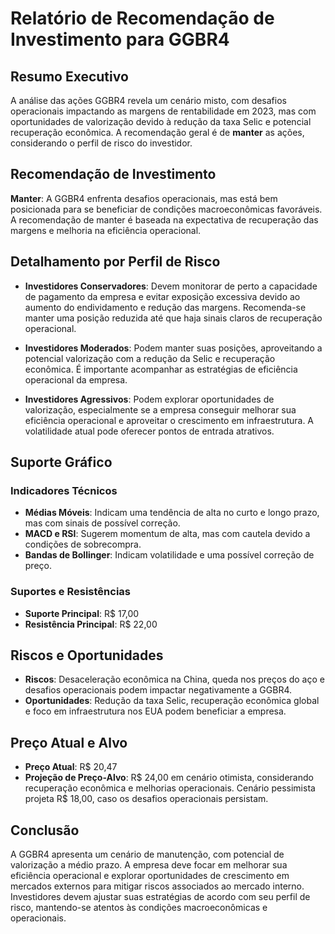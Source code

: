 # Relatório de Recomendação de Investimento para GGBR4

## Resumo Executivo
A análise das ações GGBR4 revela um cenário misto, com desafios operacionais impactando as margens de rentabilidade em 2023, mas com oportunidades de valorização devido à redução da taxa Selic e potencial recuperação econômica. A recomendação geral é de **manter** as ações, considerando o perfil de risco do investidor.

## Recomendação de Investimento
**Manter**: A GGBR4 enfrenta desafios operacionais, mas está bem posicionada para se beneficiar de condições macroeconômicas favoráveis. A recomendação de manter é baseada na expectativa de recuperação das margens e melhoria na eficiência operacional.

## Detalhamento por Perfil de Risco

- **Investidores Conservadores**: Devem monitorar de perto a capacidade de pagamento da empresa e evitar exposição excessiva devido ao aumento do endividamento e redução das margens. Recomenda-se manter uma posição reduzida até que haja sinais claros de recuperação operacional.

- **Investidores Moderados**: Podem manter suas posições, aproveitando a potencial valorização com a redução da Selic e recuperação econômica. É importante acompanhar as estratégias de eficiência operacional da empresa.

- **Investidores Agressivos**: Podem explorar oportunidades de valorização, especialmente se a empresa conseguir melhorar sua eficiência operacional e aproveitar o crescimento em infraestrutura. A volatilidade atual pode oferecer pontos de entrada atrativos.

## Suporte Gráfico

### Indicadores Técnicos
- **Médias Móveis**: Indicam uma tendência de alta no curto e longo prazo, mas com sinais de possível correção.
- **MACD e RSI**: Sugerem momentum de alta, mas com cautela devido a condições de sobrecompra.
- **Bandas de Bollinger**: Indicam volatilidade e uma possível correção de preço.

### Suportes e Resistências
- **Suporte Principal**: R$ 17,00
- **Resistência Principal**: R$ 22,00

## Riscos e Oportunidades
- **Riscos**: Desaceleração econômica na China, queda nos preços do aço e desafios operacionais podem impactar negativamente a GGBR4.
- **Oportunidades**: Redução da taxa Selic, recuperação econômica global e foco em infraestrutura nos EUA podem beneficiar a empresa.

## Preço Atual e Alvo
- **Preço Atual**: R$ 20,47
- **Projeção de Preço-Alvo**: R$ 24,00 em cenário otimista, considerando recuperação econômica e melhorias operacionais. Cenário pessimista projeta R$ 18,00, caso os desafios operacionais persistam.

## Conclusão
A GGBR4 apresenta um cenário de manutenção, com potencial de valorização a médio prazo. A empresa deve focar em melhorar sua eficiência operacional e explorar oportunidades de crescimento em mercados externos para mitigar riscos associados ao mercado interno. Investidores devem ajustar suas estratégias de acordo com seu perfil de risco, mantendo-se atentos às condições macroeconômicas e operacionais.